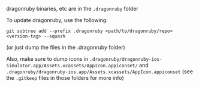 dragonruby binaries, etc are in the `.dragonruby` folder

To update dragonruby, use the following:
```
git subtree add --prefix .dragonruby <path/to/dragonruby/repo> <version-tag> --squash
```
(or just dump the files in the .dragonruby folder)

Also, make sure to dump icons in `.dragonruby/dragonruby-ios-simulator.app/Assets.xcassets/AppIcon.appiconset/` and `.dragonruby/dragonruby-ios.app/Assets.xcassets/AppIcon.appiconset` (see the `.gitkeep` files in those folders for more info)